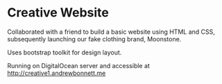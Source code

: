 # Creative Website

Collaborated with a friend to build a basic website using HTML and CSS, subsequently launching our fake clothing brand, Moonstone.

Uses bootstrap toolkit for design layout.

Running on DigitalOcean server and accessible at http://creative1.andrewbonnett.me
